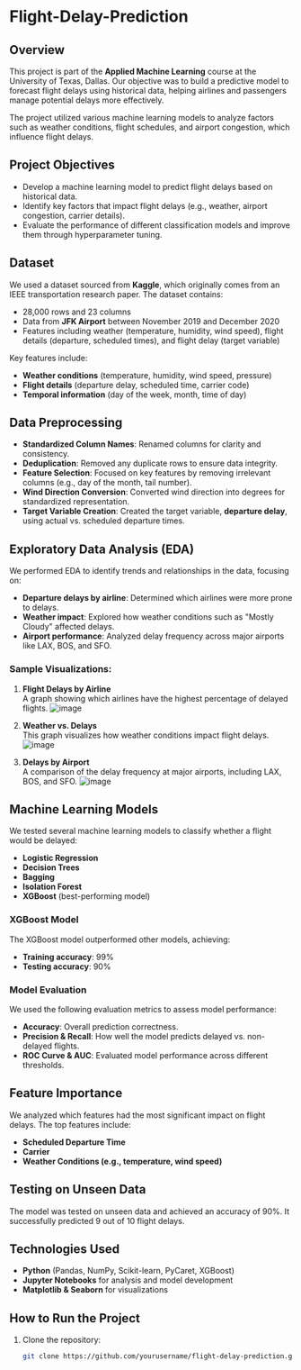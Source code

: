 # Flight-Delay-Prediction


## Overview
This project is part of the **Applied Machine Learning** course at the University of Texas, Dallas. Our objective was to build a predictive model to forecast flight delays using historical data, helping airlines and passengers manage potential delays more effectively.

The project utilized various machine learning models to analyze factors such as weather conditions, flight schedules, and airport congestion, which influence flight delays.

## Project Objectives
- Develop a machine learning model to predict flight delays based on historical data.
- Identify key factors that impact flight delays (e.g., weather, airport congestion, carrier details).
- Evaluate the performance of different classification models and improve them through hyperparameter tuning.

## Dataset
We used a dataset sourced from **Kaggle**, which originally comes from an IEEE transportation research paper. The dataset contains:
- 28,000 rows and 23 columns
- Data from **JFK Airport** between November 2019 and December 2020
- Features including weather (temperature, humidity, wind speed), flight details (departure, scheduled times), and flight delay (target variable)

Key features include:
- **Weather conditions** (temperature, humidity, wind speed, pressure)
- **Flight details** (departure delay, scheduled time, carrier code)
- **Temporal information** (day of the week, month, time of day)

## Data Preprocessing
- **Standardized Column Names**: Renamed columns for clarity and consistency.
- **Deduplication**: Removed any duplicate rows to ensure data integrity.
- **Feature Selection**: Focused on key features by removing irrelevant columns (e.g., day of the month, tail number).
- **Wind Direction Conversion**: Converted wind direction into degrees for standardized representation.
- **Target Variable Creation**: Created the target variable, **departure delay**, using actual vs. scheduled departure times.

## Exploratory Data Analysis (EDA)
We performed EDA to identify trends and relationships in the data, focusing on:
- **Departure delays by airline**: Determined which airlines were more prone to delays.
- **Weather impact**: Explored how weather conditions such as "Mostly Cloudy" affected delays.
- **Airport performance**: Analyzed delay frequency across major airports like LAX, BOS, and SFO.

### Sample Visualizations:
1. **Flight Delays by Airline**  
   A graph showing which airlines have the highest percentage of delayed flights.
![image](https://github.com/user-attachments/assets/bac22af0-010c-4978-bc5d-a288ccf16589)

2. **Weather vs. Delays**  
   This graph visualizes how weather conditions impact flight delays.
![image](https://github.com/user-attachments/assets/8e363283-e687-4867-86f9-3846257db436)

3. **Delays by Airport**  
   A comparison of the delay frequency at major airports, including LAX, BOS, and SFO.
![image](https://github.com/user-attachments/assets/d0e5c78f-55bb-4260-a038-51b64b5dbca3)

## Machine Learning Models
We tested several machine learning models to classify whether a flight would be delayed:
- **Logistic Regression**
- **Decision Trees**
- **Bagging**
- **Isolation Forest**
- **XGBoost** (best-performing model)

### XGBoost Model
The XGBoost model outperformed other models, achieving:
- **Training accuracy**: 99%
- **Testing accuracy**: 90%

### Model Evaluation
We used the following evaluation metrics to assess model performance:
- **Accuracy**: Overall prediction correctness.
- **Precision & Recall**: How well the model predicts delayed vs. non-delayed flights.
- **ROC Curve & AUC**: Evaluated model performance across different thresholds.

## Feature Importance
We analyzed which features had the most significant impact on flight delays. The top features include:
- **Scheduled Departure Time**
- **Carrier**
- **Weather Conditions (e.g., temperature, wind speed)**

## Testing on Unseen Data
The model was tested on unseen data and achieved an accuracy of 90%. It successfully predicted 9 out of 10 flight delays.

## Technologies Used
- **Python** (Pandas, NumPy, Scikit-learn, PyCaret, XGBoost)
- **Jupyter Notebooks** for analysis and model development
- **Matplotlib & Seaborn** for visualizations

## How to Run the Project
1. Clone the repository:
   ```bash
   git clone https://github.com/yourusername/flight-delay-prediction.git
